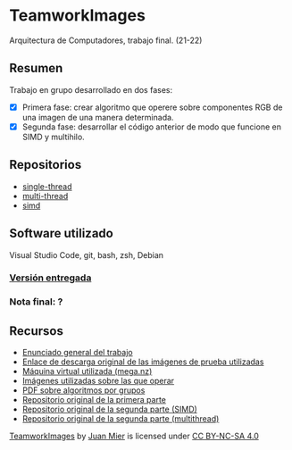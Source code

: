 # TeamworkImages
Arquitectura de Computadores, trabajo final. (21-22)

## Resumen
Trabajo en grupo desarrollado en dos fases:
- [X]  Primera fase: crear algoritmo que operere sobre componentes RGB de una imagen de una manera determinada.
- [X]  Segunda fase: desarrollar el código anterior de modo que funcione en SIMD y multihilo.

## Repositorios
- [single-thread](https://github.com/miermontoto/single-thread)
- [multi-thread](https://github.com/miermontoto/multi-thread)
- [simd](https://github.com/miermontoto/simd)

## Software utilizado
Visual Studio Code, git, bash, zsh, Debian

### [Versión entregada](https://github.com/miermontoto/TeamworkImages/tree/60cfd7f0376e8c64620937918725531501f02f1f)
### Nota final: ?

## Recursos
- [Enunciado general del trabajo](https://github.com/miermontoto/TeamworkImages/blob/master/resources/Enunciado.png)
- [Enlace de descarga original de las imágenes de prueba utilizadas](http://rigel.atc.uniovi.es/grado/2ac/2021-teamwork-images.tar.gz)
- [Máquina virtual utilizada (mega.nz)](https://mega.nz/file/xQIygDha#zsdsJ9Vd4NL3yMKz6DXxsoLFYV2LW0q9HEYi9WvukgQ)
- [Imágenes utilizadas sobre las que operar](https://github.com/miermontoto/TeamworkImages/tree/master/assets)
- [PDF sobre algoritmos por grupos](https://github.com/miermontoto/TeamworkImages/blob/master/resources/Algoritmos%20Tratamientos%20de%20Im%C3%A1genes.pdf)
- [Repositorio original de la primera parte](https://bitbucket.org/2acuniovi/2021-single-thread/src/master/)
- [Repositorio original de la segunda parte (SIMD)](https://bitbucket.org/2acuniovi/2021-simd/src/master/)
- [Repositorio original de la segunda parte (multithread)](https://bitbucket.org/2acuniovi/2021-multi-thread/src/master)

<p xmlns:cc="http://creativecommons.org/ns#" xmlns:dct="http://purl.org/dc/terms/"><a property="dct:title" rel="cc:attributionURL" href="https://github.com/miermontoto/TeamworkImages">TeamworkImages</a> by <a rel="cc:attributionURL dct:creator" property="cc:attributionName" href="https://github.com/miermontoto/">Juan Mier</a> is licensed under <a href="http://creativecommons.org/licenses/by-nc-sa/4.0/?ref=chooser-v1" target="_blank" rel="license noopener noreferrer" style="display:inline-block;">CC BY-NC-SA 4.0


